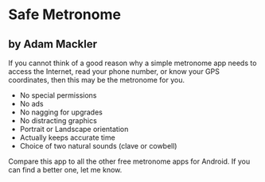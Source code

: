 Safe Metronome
==============

by Adam Mackler
---------------

If you cannot think of a good reason why a simple metronome app needs
to access the Internet, read your phone number, or know your GPS
coordinates, then this may be the metronome for you.

- No special permissions
- No ads
- No nagging for upgrades
- No distracting graphics
- Portrait or Landscape orientation
- Actually keeps accurate time
- Choice of two natural sounds (clave or cowbell)

Compare this app to all the other free metronome apps for Android.  If
you can find a better one, let me know.
